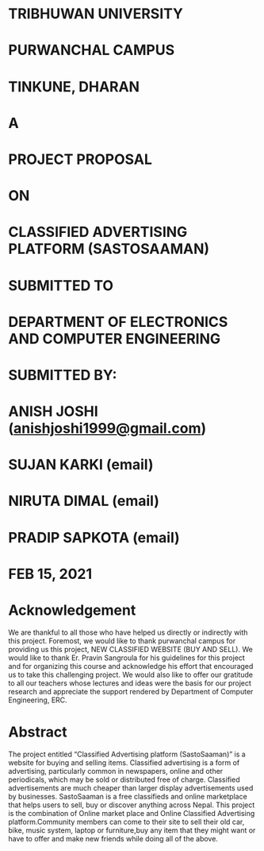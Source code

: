 # TRIBHUWAN UNIVERSITY 

# PURWANCHAL CAMPUS 

# TINKUNE, DHARAN 

# A 

# PROJECT PROPOSAL 

# ON 

# CLASSIFIED ADVERTISING PLATFORM (SASTOSAAMAN) 

# SUBMITTED TO 

# DEPARTMENT OF ELECTRONICS AND COMPUTER ENGINEERING 

 

# SUBMITTED BY: 

# ANISH JOSHI (anishjoshi1999@gmail.com) 

# SUJAN KARKI (email) 

# NIRUTA DIMAL (email) 

# PRADIP SAPKOTA (email) 

# FEB 15, 2021 

 

# Acknowledgement 

We are thankful to all those who have helped us directly or indirectly with this project. Foremost, we would like to thank purwanchal campus for providing us this project, NEW CLASSIFIED WEBSITE (BUY AND SELL). We would like to thank Er. Pravin Sangroula for his guidelines for this project and for organizing this course and acknowledge his effort that encouraged us to take this challenging project. We would also like to offer our gratitude to all our teachers whose lectures and ideas were the basis for our project research and appreciate the support rendered by Department of Computer Engineering, ERC. 

# Abstract 

The project entitled “Classified Advertising platform (SastoSaaman)” is a website for buying and selling items. Classified advertising is a form of advertising, particularly common in newspapers, online and other periodicals, which may be sold or distributed free of charge. Classified advertisements are much cheaper than larger display advertisements used by businesses. SastoSaaman is a free classifieds and online marketplace that helps users to sell, buy or discover anything across Nepal. This project is the combination of Online market place and Online Classified Advertising platform.Community members can come to their site to sell their old car, bike, music system, laptop or furniture,buy any item that they might want or have to offer and make new friends while doing all of the above. 